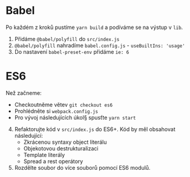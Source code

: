 # Babel
Po každém z kroků pustíme `yarn build` a podíváme se na výstup v `lib`.

1. Přidáme `@babel/polyfill` do `src/index.js`
2. `@babel/polyfill` nahradíme `babel.config.js` - `useBuiltIns: 'usage'`
3. Do nastavení `babel-preset-env` přidáme `ie: 6`

# ES6

Než začneme:

- Checkoutněme větev `git checkout es6`
- Prohlédněte si `webpack.config.js`
- Pro vývoj následujících úkol§ spusťte `yarn start`

4. Refaktorujte kód v `src/index.js` do ES6+. Kód by měl obsahovat následující:
	- Zkrácenou syntaxy object literálu
	- Objekotovou destrukturalizaci
	- Template literály
	- Spread a rest operátory
5. Rozdělte soubor do více souborů pomocí ES6 modulů.